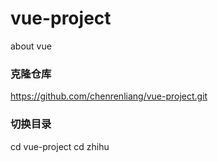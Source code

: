 # vue-project
about vue

### 克隆仓库
https://github.com/chenrenliang/vue-project.git

### 切换目录
  cd vue-project
  cd zhihu
  
